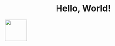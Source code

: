 <h1 align="center">Hello, World!</h1>
<!-- <p align="center">
 🌍 I'm based in Michigan
</p>
<p align="center">
 🤝 I'm open to collaborating
</p>
<h1 align="center">Technologies<br> -->
 <img src="https://media.tenor.com/IESk2X7FqlEAAAAj/windows-xp-loading.gif" width="70"/>
<!-- </h1> -->
 <!-- 
  <div align="center">
  <h3>Programming Languages</h3>
  <div>
  <img src="https://img.shields.io/badge/JavaScript-323330?style=for-the-badge&logo=javascript&logoColor=F7DF1E" />
  <img src="https://img.shields.io/badge/TypeScript-007ACC?style=for-the-badge&logo=typescript&logoColor=white" />
  <img src="https://img.shields.io/badge/CSS3-1572B6?style=for-the-badge&logo=css3&logoColor=white" />
  </div>
  </div>
 <!--
  <div align="center">
  <h3>Front End</h3>
  <div>
  <img src="https://img.shields.io/badge/React-20232A?style=for-the-badge&logo=react&logoColor=61DAFB"/>
  <img src="https://img.shields.io/badge/jQuery-0769AD?style=for-the-badge&logo=jquery&logoColor=white" />
  <img src="https://img.shields.io/badge/Angular-DD0031?style=for-the-badge&logo=angular&logoColor=white" />
  <img src="https://img.shields.io/badge/-tailwind-00B8D5?style=for-the-badge&logo=tailwindcss&logoColor=white" />
 </div>
 </div>
<!--
  <div align="center">
  <h3>Back End</h3>
  <div>
  <p align="center">
  <img src="https://img.shields.io/badge/MongoDB-4EA94B?style=for-the-badge&logo=mongodb&logoColor=white" />
  <img src="https://img.shields.io/badge/PostgreSQL-316192?style=for-the-badge&logo=postgresql&logoColor=white" />
  <img src="https://img.shields.io/badge/koa-EEEEEE?style=for-the-badge&logo=koa&logoColor=000000" />
  <img src="https://img.shields.io/badge/Express.js-000000?style=for-the-badge&logo=express&logoColor=white" />
 </div>
 </div>
<!--
  <div align="center">
  <h3>Design & Collaboration</h3>
  <div>
  <img src="https://img.shields.io/badge/Figma-F24E1E?style=for-the-badge&logo=figma&logoColor=white"/>
  <img src="https://img.shields.io/badge/Notion-000000?style=for-the-badge&logo=notion&logoColor=white"/>
  <img src="https://img.shields.io/badge/Trello-0052CC?style=for-the-badge&logo=trello&logoColor=white"/>
  <img src="https://img.shields.io/badge/Slack-4A154B?style=for-the-badge&logo=slack&logoColor=white" />
 </div>
 </div>

<!--
  <div align="center">
  <h3>Misc.</h3>
  <div>
  <img src="https://img.shields.io/badge/-postman-FC6C34?style=for-the-badge&logo=postman&logoColor=white" />
  <img src="https://img.shields.io/badge/Blender-236192?style=for-the-badge&logo=blender&logoColor=EA7600"/>
 </div>
 </div>
 
 
  <div align="center">
  <h3>Click these to connect!</h3>
  <div>
  <a href="https://www.linkedin.com/in/ben-stimpson-0aba341ab/">
  <img src="https://img.shields.io/badge/LinkedIn-0077B5?style=for-the-badge&logo=linkedin&logoColor=white" />
  </a>
   <a href='mailto:ben.stimpson@outlook.com'><img src="https://img.shields.io/badge/email-EEEEEE?style=for-the-badge&logo=email&logoColor=EA4335"       alt="email"/>
    </div>
 </div>
  
<!--
**nebzila/nebzila** is a ✨ _special_ ✨ repository because its `README.md` (this file) appears on your GitHub profile.

Here are some ideas to get you started:

- 🔭 I’m currently working on ...
- 🌱 I’m currently learning ...
- 👯 I’m looking to collaborate on ...
- 🤔 I’m looking for help with ...
- 💬 Ask me about ...
- 📫 How to reach me: ...
- 😄 Pronouns: ...
- ⚡ Fun fact: ...
  -->
